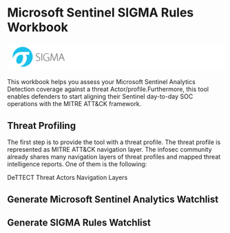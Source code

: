 # Microsoft Sentinel SIGMA Rules Workbook

<p align="center">
<img src="Images/Sigma.png?raw=true" alt="logo" style="width:1400px"></a>
</p>


This workbook helps you assess your Microsoft Sentinel Analytics Detection coverage against a threat Actor/profile.Furthermore, this tool enables defenders to start aligning their Sentinel day-to-day SOC operations with the MITRE ATT&CK framework. 



## Threat Profiling

The first step is to provide the tool with a threat profile. The threat profile is represented as MITRE ATT&CK navigation layer. The infosec community already shares many navigation layers of threat profiles and mapped threat intelligence reports. One of them is the following:

DeTTECT Threat Actors Navigation Layers

## Generate Microsoft Sentinel Analytics Watchlist


## Generate SIGMA Rules Watchlist




